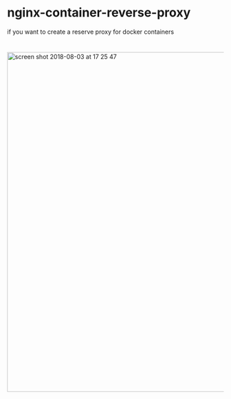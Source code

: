 # nginx-container-reverse-proxy
if you want to create a reserve proxy for docker containers 
 
#

<img width="790" alt="screen shot 2018-08-03 at 17 25 47" src="https://user-images.githubusercontent.com/20526165/43651626-2b8037d0-9743-11e8-9040-ffd1bd969f58.png">

